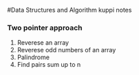 #Data Structures and Algorithm kuppi notes

### Two pointer approach
1. Reverese an array
2. Reverese odd numbers of an array
3. Palindrome
4. Find pairs sum up to n

